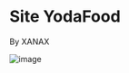 # Site YodaFood 
By XANAX

![image](https://github.com/user-attachments/assets/83bf8eab-02f3-4fa3-afa8-f8bc02b83451)

